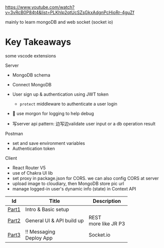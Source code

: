 https://www.youtube.com/watch?v=3vRcB0P84t4&list=PLKhlp2qtUcSZsGkxAdgnPcHioRr-4guZf

mainly to learn mongoDB and web socket (socket io)





# Key Takeaways

some vscode extensions



Server

+ MongoDB schema
+ Connect MongoDB
+ User sign up & authentication using JWT token
  + `protect` middleware to authenticate a user login

+ :gem: use morgon for logging to help debug
+ 写server api pattern: 边写边validate user input or a db operation result

Postman

+ set and save environment variables
+ Authentication token



Client

+ React Router V5 
+ use of Chakra UI lib
+ set proxy in package.json for CORS. we can also config CORS at server 
+ upload image to cloudiary, then MongoDB store pic url
+ manage logged-in user's dynamic info (state) in Context API






| Id                  | Title                                | Description              |
| ------------------- | ------------------------------------ | ------------------------ |
| [Part1](./part1.md) | Intro & Basic setup                  |                          |
| [Part2](./part2.md) | General UI & API build up            | REST <br>more like JR P3 |
| [Part3](./part3.md) | :bangbang: Messaging <br> Deploy App | Socket.io                |

